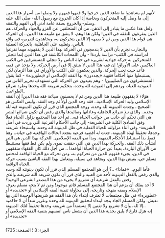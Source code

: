 ------------------------------------------------------------------------

لأنهم لم يشاهدوا ما شاهد الذين خرجوا ولا فقهوا فقههم ولا وصلوا من أسرار
هذا الدين إلى ما وصل إليه المتحركون وبخاصة إذا كان الخروج مع رسول الله-
صلى الله عليه وسلم- والخروج بصفة عامة أدنى إلى الفهم والتفقه.  
ولعل هذا عكس ما يتبادر إلى الذهن، من أن المتخلفين عن الغزو والجهاد
والحركة، هم الذين يتفرغون للتفقه في الدين! ولكن هذا وهم، لا يتفق مع
طبيعة هذا الدين.. إن الحركة هي قوام هذا الدين ومن ثم لا يفقهه إلا الذين
يتحركون به، ويجاهدون لتقريره في واقع الناس، وتغليبه على الجاهلية،
بالحركة العملية.  
والتجارب تجزم بأن الذين لا يندمجون في الحركة بهذا الدين لا يفقهونه مهما
تفرغوا لدراسته في الكتب- دراسة باردة! - وأن اللمحات الكاشفة في هذا الدين
إنما تتجلى للمتحركين به حركة جهادية لتقريره في حياة الناس ولا تتجلى
للمستغرقين في الكتب العاكفين على الأوراق! إن فقه هذا الدين لا ينبثق إلا
في أرض الحركة. ولا يؤخذ عن فقيه قاعد حيث تجب الحركة. والذين يعكفون على
الكتب والأوراق في هذا الزمان لكي يستنبطوا منها أحكاماً فقهية «يجددون» بها
الفقه الإسلامي أو «يطورونه» - كما يقول المستشرقون من الصليبيين! - وهم
بعيدون عن الحركة التي تستهدف تحرير الناس من العبودية للعباد، وردهم إلى
العبودية لله وحده، بتحكيم شريعة الله وحدها وطرد شرائع الطواغيت..  
هؤلاء لا يفقهون طبيعة هذا الدين ومن ثم لا يحسنون صياغة فقه هذا الدين! إن
الفقه الإسلامي وليد الحركة الإسلامية.. فقد وجد الدين أولاً ثم وجد الفقه.
وليس العكس هو الصحيح.. وجدت الدينونة لله وحده، ووجد المجتمع الذي قرر أن
تكون الدينونة فيه لله وحده.. والذي نبذ شرائع الجاهلية وعاداتها وتقاليدها
والذي رفض أن تكون شرائع البشر هي التي تحكم أي جانب من جوانب الحياة فيه..
ثم أخذ هذا المجتمع يزاول الحياة فعلاً وفق المبادئ الكلية في الشريعة- إلى
جانب الأحكام الفرعية التي وردت في أصل الشريعة- وفي أثناء مزاولته للحياة
الفعلية في ظل الدينونة لله وحده، واستيحاء شريعته وحدها، تحقيقاً لهذه
الدينونة، جدت له أقضية فرعية بتجدد الحالات الواقعية في حياته.. وهنا فقط
بدأ استنباط الأحكام الفقهية، وبدأ نمو الفقه الإسلامي.. الحركة بهذا الدين
هي التي أنشأت ذلك الفقه، والحركة بهذا الدين هي التي حققت نموه. ولم يكن
قط فقها مستنبطاً من الأوراق الباردة، بعيداً عن حرارة الحياة الواقعة! .. من
أجل ذلك كان الفقهاء متفقهين في الدين، يجيء فقههم للدين من تحركهم به، ومن
تحركه مع الحياة الواقعة لمجتمع مسلم حي، يعيش بهذا الدين، ويجاهد في
سبيله، ويتعامل بهذا الفقه الناشئ بسبب حركة الحياة الواقعة.  
فأما اليوم.. «فماذا» ..؟ أين هو المجتمع المسلم الذي قرر أن تكون دينونته
لله وحده والذي رفض بالفعل الدينونة لأحد من العبيد والذي قرر أن تكون
شريعة الله شريعته والذي رفض بالفعل شرعية أي تشريع لا يجيء من هذا المصدر
الشرعي الوحيد؟  
لا أحد يملك أن يزعم أن هذا المجتمع المسلم قائم موجود! ومن ثم لا يتجه
مسلم يعرف الإسلام ويفقه منهجه وتاريخه، إلى محاولة تنمية الفقه الإسلامي
أو «تجديده» أو «تطويره!» في ظل مجتمعات لا تعترف ابتداء بأن هذا الفقه هو
شريعتها الوحيدة التي بها تعيش. ولكن المسلم الجاد يتجه ابتداء لتحقيق
الدينونة لله وحده وتقرير مبدأ أن لا حاكمية إلا لله، وأن لا تشريع ولا
تقنين إلا مستمداً من شريعته وحدها تحقيقاً لتلك الدينونة..  
إنه هزل فارغ لا يليق بجدية هذا الدين أن يشغل ناس أنفسهم بتنمية الفقه
الإسلامي أو «تجديدة» أو

------------------------------------------------------------------------

الجزء: 3 ¦ الصفحة: 1735
